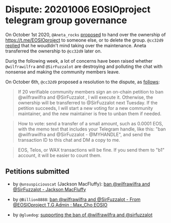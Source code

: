 # Dispute: 20201006 EOSIOproject telegram group governance

On October 1st 2020, `@Aneta_rocks`
[proposed](https://t.me/EOSIOproject/45303) to hand over the ownership
of https://t.me/EOSIOproject to someone else, or to delete the
group. `@cc32d9` [replied](https://t.me/EOSIOproject/45305) that he
woudldn't mind taking over the maintenance.  Aneta transferred the
ownership to `@cc32d9` later on.

Durig the following week, a lot of concerns have been raised whether
`@wilfrawilfra` and `@SirFuzzalot` are destroying and polluting the
chat with nonsense and making the community members leave.

On October 6th, `@cc32d9` proposed a resolution to the dispute, as
[follows](https://t.me/EOSIOproject/46433):


> If 20 verifiable community members sign an on-chain petition to ban
@wilfrawilfra and @SirFuzzalot , I will execute it. Otherwise, the
ownership will be transferred to @SirFuzzalot next Tuesday. If the
petition succeeds, I will start a new voting for a new community
maintainer, and the new maintainer is free to unban them if needed.

> How to vote: send a transfer of a small amount, such as 0.0001 EOS,
with the memo text that includes your Telegram handle, like this: "ban
@wilfrawilfra and @SirFuzzalot - @MYHANDLE", and send the transaction
ID to this chat and DM a copy to me.

> EOS, Telos, or WAX transactions will be fine. If you send them to "b1"
account, it will be easier to count them.


## Petitions submitted

* by `@unsuspiciouscat` (Jackson MacFluffy): [ban @wilfrawilfra and @SirFuzzalot - Jackson MacFluffy](https://bloks.io/transaction/55a92a07d8a3811627a826ded146c0970fc3340df5ba98137ea74a4ec277a878)

* by `@Billion8888`: [ban @wilfrawilfra and @SirFuzzalot - From @EOSIOproject T.G Admin : Max_Cho EOSIO](https://bloks.io/transaction/f674fcbc2f5cf087e791fea40b7dcb9945df8fc04035969b8db80aa0956fc37e)

* by `@gluedog`: [supporting the ban of @wilfrawilfra and @sirfuzzalot](https://bloks.io/transaction/4e1930c96207d267065d89115799a9ed4eb5c95d3d615a77199da9d9138a0042)


